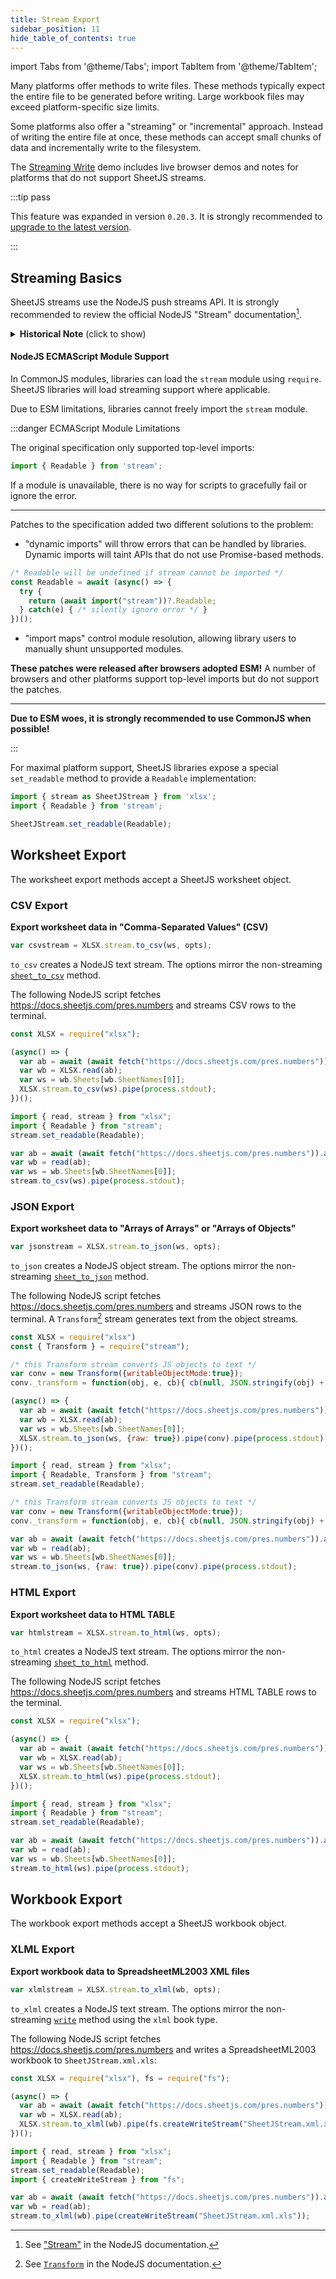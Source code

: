 ```yaml
---
title: Stream Export
sidebar_position: 11
hide_table_of_contents: true
---
```


import Tabs from '@theme/Tabs';
import TabItem from '@theme/TabItem';

Many platforms offer methods to write files. These methods typically expect the
entire file to be generated before writing. Large workbook files may exceed
platform-specific size limits.

Some platforms also offer a "streaming" or "incremental" approach. Instead of
writing the entire file at once, these methods can accept small chunks of data
and incrementally write to the filesystem.

The [Streaming Write](/docs/demos/bigdata/stream#streaming-write) demo includes
live browser demos and notes for platforms that do not support SheetJS streams.

:::tip pass

This feature was expanded in version `0.20.3`. It is strongly recommended to
[upgrade to the latest version](/docs/getting-started/installation/).

:::

## Streaming Basics

SheetJS streams use the NodeJS push streams API. It is strongly recommended to
review the official NodeJS "Stream" documentation[^1].

<details>
  <summary><b>Historical Note</b> (click to show)</summary>

NodeJS push streams were introduced in 2012. The text streaming methods `to_csv`
and `to_html` are supported in NodeJS v0.10 and later while the object streaming
method `to_json` is supported in NodeJS v0.12 and later.

The first SheetJS streaming write function, `to_csv`, was introduced in 2017. It
used and still uses the battle-tested NodeJS streaming API.

Years later, browser vendors opted to standardize a different stream API.

For maximal compatibility, the library uses NodeJS push streams.

</details>

#### NodeJS ECMAScript Module Support

In CommonJS modules, libraries can load the `stream` module using `require`.
SheetJS libraries will load streaming support where applicable.

Due to ESM limitations, libraries cannot freely import the `stream` module.

:::danger ECMAScript Module Limitations

The original specification only supported top-level imports:

```js
import { Readable } from 'stream';
```

If a module is unavailable, there is no way for scripts to gracefully fail or
ignore the error.

---

Patches to the specification added two different solutions to the problem:

- "dynamic imports" will throw errors that can be handled by libraries. Dynamic
imports will taint APIs that do not use Promise-based methods.

```js
/* Readable will be undefined if stream cannot be imported */
const Readable = await (async() => {
  try {
    return (await import("stream"))?.Readable;
  } catch(e) { /* silently ignore error */ }
})();
```

- "import maps" control module resolution, allowing library users to manually
shunt unsupported modules.

**These patches were released after browsers adopted ESM!** A number of browsers
and other platforms support top-level imports but do not support the patches.

---

**Due to ESM woes, it is strongly recommended to use CommonJS when possible!**

:::

For maximal platform support, SheetJS libraries expose a special `set_readable`
method to provide a `Readable` implementation:

```js title="SheetJS NodeJS ESM streaming support"
import { stream as SheetJStream } from 'xlsx';
import { Readable } from 'stream';

SheetJStream.set_readable(Readable);
```

## Worksheet Export

The worksheet export methods accept a SheetJS worksheet object.

### CSV Export

**Export worksheet data in "Comma-Separated Values" (CSV)**

```js
var csvstream = XLSX.stream.to_csv(ws, opts);
```

`to_csv` creates a NodeJS text stream. The options mirror the non-streaming
[`sheet_to_csv`](/docs/api/utilities/csv#delimiter-separated-output) method.

The following NodeJS script fetches https://docs.sheetjs.com/pres.numbers and
streams CSV rows to the terminal.

<Tabs groupId="mod">
  <TabItem value="cjs" label="CommonJS">

```js title="Streaming CSV Print Example"
const XLSX = require("xlsx");

(async() => {
  var ab = await (await fetch("https://docs.sheetjs.com/pres.numbers")).arrayBuffer()
  var wb = XLSX.read(ab);
  var ws = wb.Sheets[wb.SheetNames[0]];
  XLSX.stream.to_csv(ws).pipe(process.stdout);
})();
```

  </TabItem>
  <TabItem value="esm" label="ESM">

```js title="Streaming CSV Print Example"
import { read, stream } from "xlsx";
import { Readable } from "stream";
stream.set_readable(Readable);

var ab = await (await fetch("https://docs.sheetjs.com/pres.numbers")).arrayBuffer()
var wb = read(ab);
var ws = wb.Sheets[wb.SheetNames[0]];
stream.to_csv(ws).pipe(process.stdout);
```

  </TabItem>
</Tabs>

### JSON Export

**Export worksheet data to "Arrays of Arrays" or "Arrays of Objects"**

```js
var jsonstream = XLSX.stream.to_json(ws, opts);
```

`to_json` creates a NodeJS object stream. The options mirror the non-streaming
[`sheet_to_json`](/docs/api/utilities/array#array-output) method.

The following NodeJS script fetches https://docs.sheetjs.com/pres.numbers and
streams JSON rows to the terminal. A `Transform`[^2] stream generates text from
the object streams.

<Tabs groupId="mod">
  <TabItem value="cjs" label="CommonJS">

```js title="Streaming Objects Print Example"
const XLSX = require("xlsx")
const { Transform } = require("stream");

/* this Transform stream converts JS objects to text */
var conv = new Transform({writableObjectMode:true});
conv._transform = function(obj, e, cb){ cb(null, JSON.stringify(obj) + "\n"); };

(async() => {
  var ab = await (await fetch("https://docs.sheetjs.com/pres.numbers")).arrayBuffer()
  var wb = XLSX.read(ab);
  var ws = wb.Sheets[wb.SheetNames[0]];
  XLSX.stream.to_json(ws, {raw: true}).pipe(conv).pipe(process.stdout);
})();
```

  </TabItem>
  <TabItem value="esm" label="ESM">

```js title="Streaming Objects Print Example"
import { read, stream } from "xlsx";
import { Readable, Transform } from "stream";
stream.set_readable(Readable);

/* this Transform stream converts JS objects to text */
var conv = new Transform({writableObjectMode:true});
conv._transform = function(obj, e, cb){ cb(null, JSON.stringify(obj) + "\n"); };

var ab = await (await fetch("https://docs.sheetjs.com/pres.numbers")).arrayBuffer()
var wb = read(ab);
var ws = wb.Sheets[wb.SheetNames[0]];
stream.to_json(ws, {raw: true}).pipe(conv).pipe(process.stdout);
```

  </TabItem>
</Tabs>

### HTML Export

**Export worksheet data to HTML TABLE**

```js
var htmlstream = XLSX.stream.to_html(ws, opts);
```

`to_html` creates a NodeJS text stream. The options mirror the non-streaming
[`sheet_to_html`](/docs/api/utilities/html#html-table-output) method.

The following NodeJS script fetches https://docs.sheetjs.com/pres.numbers and
streams HTML TABLE rows to the terminal.

<Tabs groupId="mod">
  <TabItem value="cjs" label="CommonJS">

```js title="Streaming HTML Print Example"
const XLSX = require("xlsx");

(async() => {
  var ab = await (await fetch("https://docs.sheetjs.com/pres.numbers")).arrayBuffer()
  var wb = XLSX.read(ab);
  var ws = wb.Sheets[wb.SheetNames[0]];
  XLSX.stream.to_html(ws).pipe(process.stdout);
})();
```

  </TabItem>
  <TabItem value="esm" label="ESM">

```js title="Streaming HTML Print Example"
import { read, stream } from "xlsx";
import { Readable } from "stream";
stream.set_readable(Readable);

var ab = await (await fetch("https://docs.sheetjs.com/pres.numbers")).arrayBuffer()
var wb = read(ab);
var ws = wb.Sheets[wb.SheetNames[0]];
stream.to_html(ws).pipe(process.stdout);
```

  </TabItem>
</Tabs>

## Workbook Export

The workbook export methods accept a SheetJS workbook object.

### XLML Export

**Export workbook data to SpreadsheetML2003 XML files**

```js
var xlmlstream = XLSX.stream.to_xlml(wb, opts);
```

`to_xlml` creates a NodeJS text stream. The options mirror the non-streaming
[`write`](/docs/api/write-options) method using the `xlml` book type.

The following NodeJS script fetches https://docs.sheetjs.com/pres.numbers and
writes a SpreadsheetML2003 workbook to `SheetJStream.xml.xls`:

<Tabs groupId="mod">
  <TabItem value="cjs" label="CommonJS">

```js title="Streaming XLML Write Example"
const XLSX = require("xlsx"), fs = require("fs");

(async() => {
  var ab = await (await fetch("https://docs.sheetjs.com/pres.numbers")).arrayBuffer()
  var wb = XLSX.read(ab);
  XLSX.stream.to_xlml(wb).pipe(fs.createWriteStream("SheetJStream.xml.xls"));
})();
```

  </TabItem>
  <TabItem value="esm" label="ESM">

```js title="Streaming XLML Write Example"
import { read, stream } from "xlsx";
import { Readable } from "stream";
stream.set_readable(Readable);
import { createWriteStream } from "fs";

var ab = await (await fetch("https://docs.sheetjs.com/pres.numbers")).arrayBuffer()
var wb = read(ab);
stream.to_xlml(wb).pipe(createWriteStream("SheetJStream.xml.xls"));
```

  </TabItem>
</Tabs>

[^1]: See ["Stream"](https://nodejs.org/api/stream.html) in the NodeJS documentation.
[^2]: See [`Transform`](https://nodejs.org/api/stream.html#class-streamtransform) in the NodeJS documentation.
